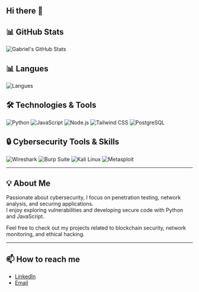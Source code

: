 ## Hi there 👋

## 📊 GitHub Stats
![Gabriel's GitHub Stats](https://github-readme-stats.vercel.app/api?username=gabriel25115CG&show_icons=true&theme=radical) 

## 📊 Langues
![Langues](https://github-readme-stats.vercel.app/api/top-langs/?username=gabriel25115CG&layout=compact&theme=radical)

## 🛠️ Technologies & Tools  
![Python](https://img.shields.io/badge/-Python-3776AB?style=flat-square&logo=python&logoColor=white)
![JavaScript](https://img.shields.io/badge/-JavaScript-F7DF1E?style=flat-square&logo=javascript&logoColor=black)
![Node.js](https://img.shields.io/badge/-Node.js-339933?style=flat-square&logo=node.js&logoColor=white)
![Tailwind CSS](https://img.shields.io/badge/-TailwindCSS-06B6D4?style=flat-square&logo=tailwind-css&logoColor=white)
![PostgreSQL](https://img.shields.io/badge/-PostgreSQL-4169E1?style=flat-square&logo=postgresql&logoColor=white)

## 🔒 Cybersecurity Tools & Skills
![Wireshark](https://img.shields.io/badge/-Wireshark-1679A7?style=flat-square&logo=wireshark&logoColor=white)
![Burp Suite](https://img.shields.io/badge/-Burp_Suite-FF6800?style=flat-square&logo=burp-suite&logoColor=white)
![Kali Linux](https://img.shields.io/badge/-Kali_Linux-557C94?style=flat-square&logo=linux&logoColor=white)
![Metasploit](https://img.shields.io/badge/-Metasploit-000000?style=flat-square&logo=metasploit&logoColor=white)

---

## 💡 About Me

Passionate about cybersecurity, I focus on penetration testing, network analysis, and securing applications.  
I enjoy exploring vulnerabilities and developing secure code with Python and JavaScript.  

Feel free to check out my projects related to blockchain security, network monitoring, and ethical hacking.

---

## 📫 How to reach me

- [LinkedIn](https://www.linkedin.com/in/gabriel25115cg/)
- [Email](mailto:your-email@example.com)
